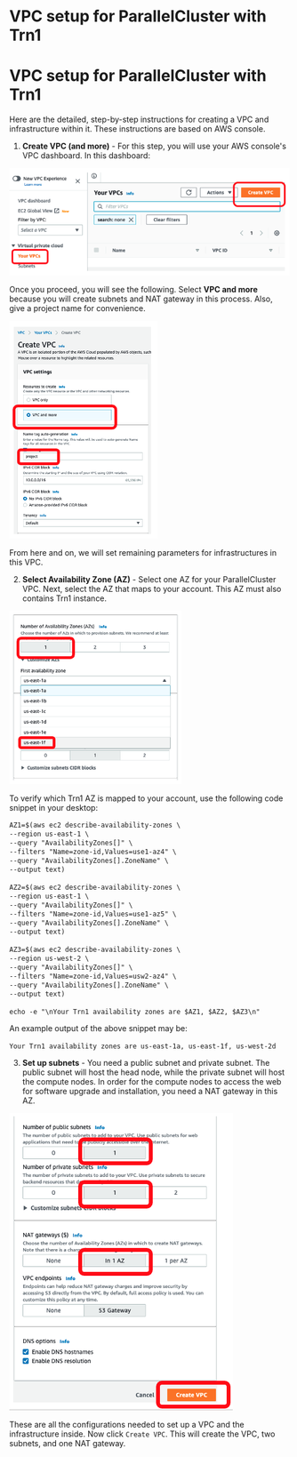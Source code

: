 # VPC setup for ParallelCluster with Trn1
# VPC setup for ParallelCluster with Trn1

Here are the detailed, step-by-step instructions for creating a VPC and infrastructure within it. These instructions are based on AWS console. 

1. **Create VPC (and more)** - For this step, you will use your AWS console's VPC dashboard. In this dashboard:

![image info](../../images/vpc-entry.png)

Once you proceed, you will see the following. Select **VPC and more** because you will create subnets and NAT gateway in this process. Also, give 
a project name for convenience.

![image info](../../images/create-vpc.png)

From here and on, we will set remaining parameters for infrastructures in this VPC. 

2. **Select Availability Zone (AZ)** - Select one AZ for your ParallelCluster VPC. Next, select the AZ that maps to your account. This AZ must also contains Trn1 instance.

![image info](../../images/az.png)

 To verify which Trn1 AZ is mapped to your account, use the following code snippet in your desktop:

```
AZ1=$(aws ec2 describe-availability-zones \
--region us-east-1 \
--query "AvailabilityZones[]" \
--filters "Name=zone-id,Values=use1-az4" \
--query "AvailabilityZones[].ZoneName" \
--output text)

AZ2=$(aws ec2 describe-availability-zones \
--region us-east-1 \
--query "AvailabilityZones[]" \
--filters "Name=zone-id,Values=use1-az5" \
--query "AvailabilityZones[].ZoneName" \
--output text)

AZ3=$(aws ec2 describe-availability-zones \
--region us-west-2 \
--query "AvailabilityZones[]" \
--filters "Name=zone-id,Values=usw2-az4" \
--query "AvailabilityZones[].ZoneName" \
--output text)

echo -e "\nYour Trn1 availability zones are $AZ1, $AZ2, $AZ3\n"

```

An example output of the above snippet may be:

`Your Trn1 availability zones are us-east-1a, us-east-1f, us-west-2d`

3. **Set up subnets** - You need a public subnet and private subnet. The public subnet will host the head node, while the private subnet will host the compute nodes. In order for the compute nodes to access the web for software upgrade and installation, you need a NAT gateway in this AZ. 

![image info](../../images/subnets-nat.png)

These are all the configurations needed to set up a VPC and the infrastructure inside. Now click `Create VPC`. This will create the VPC, two subnets, and one NAT gateway. 

